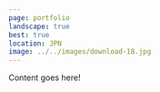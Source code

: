 ```yaml
---
page: portfolio
landscape: true
best: true
location: JPN
image: ../../images/download-18.jpg
---
```

Content goes here!
